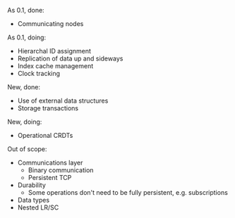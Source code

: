 As 0.1, done:

* Communicating nodes

As 0.1, doing:

* Hierarchal ID assignment
* Replication of data up and sideways
* Index cache management
* Clock tracking

New, done:

* Use of external data structures
* Storage transactions

New, doing:

* Operational CRDTs

Out of scope:

* Communications layer
  * Binary communication
  * Persistent TCP
* Durability
  * Some operations don't need to be fully persistent, e.g. subscriptions
* Data types
* Nested LR/SC
